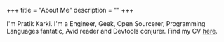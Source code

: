 +++
title = "About Me"
description = ""
+++

I'm Pratik Karki.
I'm a Engineer, Geek, Open Sourcerer, Programming Languages fantatic, Avid reader and Devtools conjurer.
Find my CV [here](https://github.com/prertik/source/blob/main/static/cv.pdf).